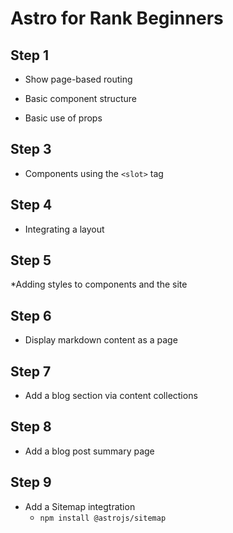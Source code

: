 # Astro for Rank Beginners

## Step 1

* Show page-based routing


* Basic component structure
* Basic use of props

## Step 3

* Components using the `<slot>` tag

## Step 4

* Integrating a layout

## Step 5

*Adding styles to components and the site

## Step 6

* Display markdown content as a page

## Step 7

* Add a blog section via content collections

## Step 8

*  Add a blog post summary page

## Step 9

* Add a Sitemap integtration
  * `npm install @astrojs/sitemap`